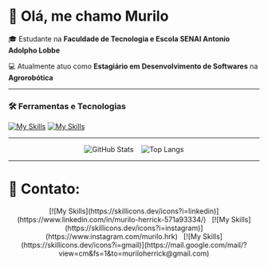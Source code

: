 # 👋 Olá, me chamo Murilo

🎓 Estudante na **Faculdade de Tecnologia e Escola SENAI Antonio Adolpho Lobbe**

💻 Atualmente atuo como **Estagiário em Desenvolvimento de Softwares** na **Agrorobótica**  

---

### 🛠️ Ferramentas e Tecnologias

[![My Skills](https://skillicons.dev/icons?i=java,python,javascript,flutter,dart,docker,firebase,gcp)](https://github.com/Murilo-Herrick)
[![My Skills](https://skillicons.dev/icons?i=git,github,spring,html,css,mysql,sqlite,react)](https://github.com/Murilo-Herrick)

---

<p align="center">
  <img src="https://github-readme-stats.vercel.app/api?username=Murilo-Herrick&show_icons=true&theme=dark" alt="GitHub Stats" />
  &nbsp;&nbsp;
  <img src="https://github-readme-stats.vercel.app/api/top-langs/?username=Murilo-Herrick&layout=compact&theme=dark" alt="Top Langs" />
</p>

---

# 🔗 Contato: 

<p align="center">
  [![My Skills](https://skillicons.dev/icons?i=linkedin)](https://www.linkedin.com/in/murilo-herrick-571a93334/)
  &nbsp;
  [![My Skills](https://skillicons.dev/icons?i=instagram)](https://www.instagram.com/murilo.hrk)
  &nbsp;
  [![My Skills](https://skillicons.dev/icons?i=gmail)](https://mail.google.com/mail/?view=cm&fs=1&to=muriloherrick@gmail.com)
</p>
<!--
Murilo-Herrick/Murilo-Herrick is a ✨ special ✨ repository because its `README.md` (this file) appears on your GitHub profile.
-->
